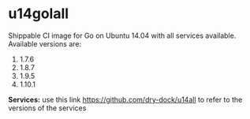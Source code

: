 u14golall
=============

Shippable CI image for Go on Ubuntu 14.04 with all services available. Available versions are:

1. 1.7.6
2. 1.8.7
3. 1.9.5
4. 1.10.1

**Services:**
use this link https://github.com/dry-dock/u14all to refer to the versions of the services

